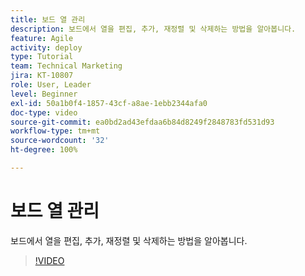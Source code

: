```yaml
---
title: 보드 열 관리
description: 보드에서 열을 편집, 추가, 재정렬 및 삭제하는 방법을 알아봅니다.
feature: Agile
activity: deploy
type: Tutorial
team: Technical Marketing
jira: KT-10807
role: User, Leader
level: Beginner
exl-id: 50a1b0f4-1857-43cf-a8ae-1ebb2344afa0
doc-type: video
source-git-commit: ea0bd2ad43efdaa6b84d8249f2848783fd531d93
workflow-type: tm+mt
source-wordcount: '32'
ht-degree: 100%

---
```


# 보드 열 관리

보드에서 열을 편집, 추가, 재정렬 및 삭제하는 방법을 알아봅니다.

>[!VIDEO](https://video.tv.adobe.com/v/346570/?quality=12&learn=on)
